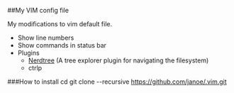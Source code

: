 ##My VIM config file

My modifications to vim default file.

* Show line numbers
* Show commands in status bar
* Plugins
    * [Nerdtree](http://www.vim.org/scripts/script.php?script_id=1658) (A tree explorer plugin for navigating the filesystem)
    * ctrlp 


###How to install
	cd
	git clone --recursive https://github.com/janoe/.vim.git 

